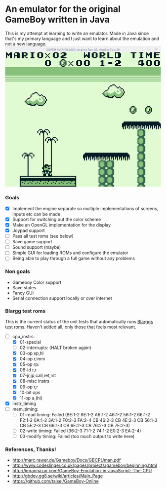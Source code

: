 # An emulator for the original GameBoy written in Java
This is my attempt at learning to write an emulator.
Made in Java since that's my primary language and I just want to learn about the emulation and not a new language.
![Super Mario Land Screenshot][screenshot]

### Goals
 - [x] Implement the engine separate so multiple implementations of screens, inputs etc can be made
 - [x] Support for switching out the color scheme
 - [x] Make an OpenGL implementation for the display
 - [x] Joypad support
 - [ ] Pass all test roms (see below)
 - [ ] Save game support
 - [ ] Sound support (maybe)
 - [ ] Simple GUI for loading ROMs and configure the emulator
 - [ ] Being able to play through a full game without any problems
 
### Non goals
 - Gameboy Color support
 - Save states
 - Fancy GUI
 - Serial connection support locally or over internet

### Blargg test roms
This is the current status of the unit tests that automatically runs [Blarggs test roms](http://blargg.8bitalley.com/parodius/gb-tests/). Haven't added all, only those that feels most relevant.
 - [ ] cpu_instrs:
     - [x] 01-special
     - [ ] 02-interrupts: (HALT broken again)
     - [x] 03-op sp,hl
     - [x] 04-op r,imm
     - [x] 05-op rp:
     - [x] 06-ld r,r
     - [x] 07-jr,jp,call,ret,rst
     - [x] 08-misc instrs
     - [x] 09-op r,r
     - [x] 10-bit ops
     - [x] 11-op a,(hl)
 - [x] instr_timing
 - [ ] mem_timing:
    - [ ] 01-read timing: Failed (BE:1-2 8E:1-2 A6:1-2 46:1-2 56:1-2 66:1-2 F2:1-2 0A:1-2 3A:1-2 F0:2-3 FA:2-4 CB 46:2-3 CB 4E:2-3 CB 56:1-3 CB 5E:2-3 CB 66:1-3 CB 6E:2-3 CB 76:2-3 CB 7E:2-3)
    - [ ] 02-write timing: Failed (36:2-3 71:1-2 74:1-2 E0:2-3 EA:2-4)
    - [ ] 03-modify timing: Failed (too much output to write here)

### References, Thanks!
 - http://marc.rawer.de/Gameboy/Docs/GBCPUman.pdf
 - http://www.codeslinger.co.uk/pages/projects/gameboy/beginning.html
 - http://imrannazar.com/GameBoy-Emulation-in-JavaScript:-The-CPU
 - http://gbdev.gg8.se/wiki/articles/Main_Page
 - https://github.com/taisel/GameBoy-Online

 [screenshot]: https://github.com/buxxi/gameboy-emu/blob/master/mario_screenshot.gif

